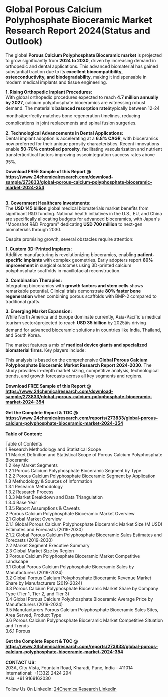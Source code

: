 <h1>Global Porous Calcium Polyphosphate Bioceramic Market Research Report 2024(Status and Outlook)</h1><p>The global <strong>Porous Calcium Polyphosphate Bioceramic market</strong> is projected to grow significantly from <strong>2024 to 2030</strong>, driven by increasing demand in orthopedic and dental applications. This advanced biomaterial has gained substantial traction due to its <strong>excellent biocompatibility, osteoconductivity, and biodegradability</strong>, making it indispensable in modern medical implants and tissue engineering.</p><p><strong>1. Rising Orthopedic Implant Procedures:</strong><br>
With global orthopedic procedures expected to reach <strong>4.7 million annually by 2027</strong>, calcium polyphosphate bioceramics are witnessing robust demand. The material's <strong>balanced resorption rate</strong>âtypically between 12-24 monthsâperfectly matches bone regeneration timelines, reducing complications in joint replacements and spinal fusion surgeries.</p><p><strong>2. Technological Advancements in Dental Applications:</strong><br>
Dental implant adoption is accelerating at a <strong>6.8% CAGR</strong>, with bioceramics now preferred for their unique porosity characteristics. Recent innovations enable <strong>50-70% controlled porosity</strong>, facilitating vascularization and nutrient transferâcritical factors improving osseointegration success rates above 95%.</p><div><b>Download FREE Sample of this Report @ 
            <a href="https://www.24chemicalresearch.com/download-sample/273833/global-porous-calcium-polyphosphate-bioceramic-market-2024-354">
            https://www.24chemicalresearch.com/download-sample/273833/global-porous-calcium-polyphosphate-bioceramic-market-2024-354</a></b></div><br><p><strong>3. Government Healthcare Investments:</strong><br>
The <strong>USD 145 billion</strong> global medical biomaterials market benefits from significant R&amp;D funding. National health initiatives in the U.S., EU, and China are specifically allocating budgets for advanced bioceramics, with Japan's "Moonshot R&amp;D Program" dedicating <strong>USD 700 million</strong> to next-gen biomaterials through 2030.</p><p>Despite promising growth, several obstacles require attention:</p><p><strong>1. Custom 3D-Printed Implants:</strong><br>
Additive manufacturing is revolutionizing bioceramics, enabling <strong>patient-specific implants</strong> with complex geometries. Early adopters report <strong>60% improvement</strong> in surgical outcomes using 3D-printed calcium polyphosphate scaffolds in maxillofacial reconstruction.</p><p><strong>2. Combination Therapies:</strong><br>
Integrating bioceramics with <strong>growth factors and stem cells</strong> shows remarkable potential. Clinical trials demonstrate <strong>80% faster bone regeneration</strong> when combining porous scaffolds with BMP-2 compared to traditional grafts.</p><p><strong>3. Emerging Market Expansion:</strong><br>
While North America and Europe dominate currently, Asia-Pacific's medical tourism sectorâprojected to reach <strong>USD 35 billion</strong> by 2025âis driving demand for advanced bioceramic solutions in countries like India, Thailand, and South Korea.</p><p>The market features a mix of <strong>medical device giants and specialized biomaterial firms</strong>. Key players include:</p><p>This analysis is based on the comprehensive <strong>Global Porous Calcium Polyphosphate Bioceramic Market Research Report 2024-2030</strong>. The study provides in-depth market sizing, competitive analysis, technological trends, and growth forecasts across all key segments and regions.</p><div><b>Download FREE Sample of this Report @ 
            <a href="https://www.24chemicalresearch.com/download-sample/273833/global-porous-calcium-polyphosphate-bioceramic-market-2024-354">
            https://www.24chemicalresearch.com/download-sample/273833/global-porous-calcium-polyphosphate-bioceramic-market-2024-354</a></b></div><br><div><b>Get the Complete Report & TOC @ 
            <a href="https://www.24chemicalresearch.com/reports/273833/global-porous-calcium-polyphosphate-bioceramic-market-2024-354">
            https://www.24chemicalresearch.com/reports/273833/global-porous-calcium-polyphosphate-bioceramic-market-2024-354</a></b></div><br>
            <b>Table of Content:</b><p>Table of Contents<br />
1 Research Methodology and Statistical Scope<br />
1.1 Market Definition and Statistical Scope of Porous Calcium Polyphosphate Bioceramic<br />
1.2 Key Market Segments<br />
1.2.1 Porous Calcium Polyphosphate Bioceramic Segment by Type<br />
1.2.2 Porous Calcium Polyphosphate Bioceramic Segment by Application<br />
1.3 Methodology & Sources of Information<br />
1.3.1 Research Methodology<br />
1.3.2 Research Process<br />
1.3.3 Market Breakdown and Data Triangulation<br />
1.3.4 Base Year<br />
1.3.5 Report Assumptions & Caveats<br />
2 Porous Calcium Polyphosphate Bioceramic Market Overview<br />
2.1 Global Market Overview<br />
2.1.1 Global Porous Calcium Polyphosphate Bioceramic Market Size (M USD) Estimates and Forecasts (2019-2030)<br />
2.1.2 Global Porous Calcium Polyphosphate Bioceramic Sales Estimates and Forecasts (2019-2030)<br />
2.2 Market Segment Executive Summary<br />
2.3 Global Market Size by Region<br />
3 Porous Calcium Polyphosphate Bioceramic Market Competitive Landscape<br />
3.1 Global Porous Calcium Polyphosphate Bioceramic Sales by Manufacturers (2019-2024)<br />
3.2 Global Porous Calcium Polyphosphate Bioceramic Revenue Market Share by Manufacturers (2019-2024)<br />
3.3 Porous Calcium Polyphosphate Bioceramic Market Share by Company Type (Tier 1, Tier 2, and Tier 3)<br />
3.4 Global Porous Calcium Polyphosphate Bioceramic Average Price by Manufacturers (2019-2024)<br />
3.5 Manufacturers Porous Calcium Polyphosphate Bioceramic Sales Sites, Area Served, Product Type<br />
3.6 Porous Calcium Polyphosphate Bioceramic Market Competitive Situation and Trends<br />
3.6.1 Porous </p><div><b>Get the Complete Report & TOC @ 
            <a href="https://www.24chemicalresearch.com/reports/273833/global-porous-calcium-polyphosphate-bioceramic-market-2024-354">
            https://www.24chemicalresearch.com/reports/273833/global-porous-calcium-polyphosphate-bioceramic-market-2024-354</a></b></div><br><b>CONTACT US:</b><br>
            203A, City Vista, Fountain Road, Kharadi, Pune, India - 411014<br>
            International: +1(332) 2424 294<br>
            Asia: +91 9169162030 <br><br>
            Follow Us On LinkedIn: <a href="https://www.linkedin.com/company/24chemicalresearch/">24ChemicalResearch LinkedIn</a>